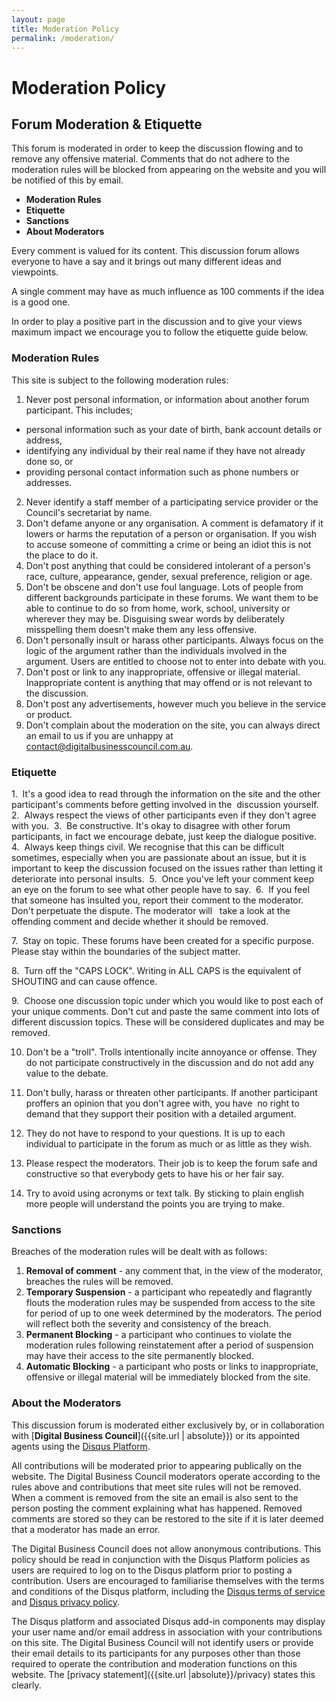 ```yaml
---
layout: page
title: Moderation Policy
permalink: /moderation/
---
```


# Moderation Policy

## Forum Moderation & Etiquette

This forum is moderated in order to keep the discussion flowing and to remove any offensive material. Comments that do not
adhere to the moderation rules will be blocked from appearing on the website and you will be notified of this by email.

- **Moderation Rules**
- **Etiquette**
- **Sanctions**
- **About Moderators**

Every comment is valued for its content. This discussion forum allows everyone to have a say and it brings out many different
ideas and viewpoints.

A single comment may have as much influence as 100 comments if the idea is a good one.

In order to play a positive part in the discussion and to give your views maximum impact we encourage you to follow the etiquette
guide below.

### **Moderation Rules**

This site is subject to the following moderation rules:

1.  Never post personal information, or information about another forum participant. This includes; 
   - personal information such as your date of birth, bank account details or address,
   - identifying any individual by their real name if they have not already done so, or 
   - providing personal contact information such as phone numbers or addresses.
2.  Never identify a staff member of a participating service provider or the Council's secretariat by name.
3.  Don't defame anyone or any organisation. A comment is defamatory if it lowers or harms the reputation of a person or organisation.       If you wish to accuse someone of committing a crime or being an idiot this is not the place to do it.
4.  Don't post anything that could be considered intolerant of a person's race, culture, appearance, gender, sexual preference, religion or age.
5.  Don't be obscene and don't use foul language. Lots of people from different backgrounds participate in these forums. We want them to     be able to continue to do so from home, work, school, university or wherever they may be. Disguising swear words by deliberately       misspelling them doesn't make them any less offensive.
6.  Don't personally insult or harass other participants. Always focus on the logic of the argument rather than the individuals involved     in the argument. Users are entitled to choose not to enter into debate with you.
7.  Don't post or link to any inappropriate, offensive or illegal material. Inappropriate content is anything that may offend or is not relevant to the discussion.
8.  Don't post any advertisements, however much you believe in the service or product.
9.  Don't complain about the moderation on the site, you can always direct an email to us if you are unhappy at contact@digitalbusinesscouncil.com.au.

### **Etiquette**

1.  It's a good idea to read through the information on the site and the other participant's comments before getting involved in the  discussion yourself. 
2.  Always respect the views of other participants even if they don't agree with you. 
3.  Be constructive. It's okay to disagree with other forum participants, in fact we encourage debate, just keep the dialogue positive. 
4.  Always keep things civil. We recognise that this can be difficult sometimes, especially when you are passionate about an issue, but it is important to keep the discussion focused on the issues rather than letting it deteriorate into personal insults. 
5.  Once you've left your comment keep an eye on the forum to see what other people have to say. 
6.  If you feel that someone has insulted you, report their comment to the moderator. Don't perpetuate the dispute. The moderator will   take a look at the offending comment and decide whether it should be removed. 

7.  Stay on topic. These forums have been created for a specific purpose. Please stay within the boundaries of the subject matter. 

8.  Turn off the "CAPS LOCK". Writing in ALL CAPS is the equivalent of SHOUTING and can cause offence. 

9.  Choose one discussion topic under which you would like to post each of your unique comments. Don't cut and paste the same comment into lots of different discussion topics. These will be considered duplicates and may be removed. 

10.  Don't be a "troll". Trolls intentionally incite annoyance or offense. They do not participate constructively in the discussion and do not add any value to the debate.  

11.  Don't bully, harass or threaten other participants. If another participant proffers an opinion that you don't agree with, you have  no right to demand that they support their position with a detailed argument. 

12.  They do not have to respond to your questions. It is up to each individual to participate in the forum as much or as little as they wish. 

13.  Please respect the moderators. Their job is to keep the forum safe and constructive so that everybody gets to have his or her fair say. 

14.  Try to avoid using acronyms or text talk. By sticking to plain english more people will understand the points you are trying to make.

### **Sanctions**

Breaches of the moderation rules will be dealt with as follows:

 1. **Removal of comment** - any comment that, in the view of the moderator, breaches the rules will be removed.
 2. **Temporary Suspension** - a participant who repeatedly and flagrantly flouts the moderation rules may be suspended from access to         the site for period of up to one week determined by the moderators. The period will reflect both the severity and consistency of       the breach.
 3. **Permanent Blocking** - a participant who continues to violate the moderation rules following reinstatement after a period of             suspension may have their access to the site permanently blocked.
 4. **Automatic Blocking** - a participant who posts or links to inappropriate, offensive or illegal material will be immediately blocked from the site.

### **About the Moderators**

This discussion forum is moderated either exclusively by, or in collaboration with [**Digital Business Council**]({{site.url | absolute}}) or its appointed agents using the [Disqus Platform](https://disqus.com/).

All contributions will be moderated prior to appearing publically on the website.  The Digital Business Council moderators operate according to the rules above and contributions that meet site rules will not be removed. When a comment is removed from the site an email is also sent to the person posting the comment explaining what has happened.  Removed comments are stored so they can be restored to the site if it is later deemed that a moderator has made an error. 

The Digital Business Council does not allow anonymous contributions.  This policy should be read in conjunction with the Disqus Platform policies as users are required to log on to the Disqus platform prior to posting a contribution.    Users are encouraged to familiarise themselves with the terms and conditions of the Disqus platform, including the [Disqus terms of service](https://help.disqus.com/customer/portal/articles/466260-terms-of-service) and [Disqus privacy policy](https://help.disqus.com/customer/portal/articles/466259-privacy-policy). 

The Disqus platform and associated Disqus add-in components may display your user name and/or email address in association with your contributions on this site.  The Digital Business Council will not identify users or provide their email details to its participants for any purposes other than those required to operate the contribution and moderation functions on this website. The [privacy statement]({{site.url |absolute}}/privacy) states this clearly.
